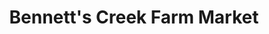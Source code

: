 ---
title: "Bennett's Creek Farm Market"
url: /suffolk/bennetts-creek-farm-market/
shop: Supermarkt
---